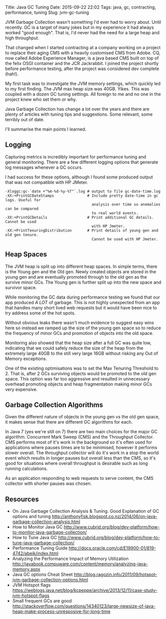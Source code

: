 Title: Java GC Tuning
Date: 2015-09-22 22:02
Tags: java, gc, contracting, performance, tuning
Slug: jvm-gc-tuning

JVM Garbage Collection wasn't something I'd ever had to worry about. Until recently. GC is a target of many jokes but in my experience it had always worked "good enough". That is, I'd never had the need for a large heap and high throughput.

That changed when I started contracting at a company working on a project to replace their aging CMS with a heavily customised CMS from Adobe. CQ, now called Adobe Experience Manager, is a java based CMS built on top of the felix OSGI container and the JCR Jackrabbit. I joined the project shortly before performance testing, after the project was considered dev complete (hah!).

My first task was to investigate the JVM memory settings, which quickly led to my first finding. The JVM max heap size was 40GB. Yikes. This was coupled with a dozen GC tuning settings. All foreign to me and no one in the project knew who set them or why.

Java Garbage Collection has change a lot over the years and there are plenty of articles with tuning tips and suggestions. Some relevant, some terribly out of date.

I'll summarise the main points I learned.

Logging
-------

Capturing metrics is incredibly important for performance tuning and general monitoring. There are a few different logging options that generate log messages whenever a GC occurs.

I had success for these options, although I found some produced output that was not compatible with HP JMeter.

    -Xloggc:gc-`date +"%m-%d-%y-%T"`.log # output to file gc-date-time.log
    -XX:+PrintGCDateStamps               # Include pretty date-time in gc logs. Useful for
                                           analysis over time so anomalies can be compared 
                                           to real world events.
    -XX:+PrintGCDetails                  # Print additional GC details. Cannot be used 
                                           with HP Jmeter.
    -XX:+PrintTenuringDistribution       # Print details of young gen and old gen tenure.
                                           Cannot be used with HP Jmeter.

Heap Spaces
-----------

The JVM heap is split up into different heap spaces. In simple terms, there is the Young gen and the Old gen. Newly created objects are stored in the young gen and are eventually promoted through to the old gen as the survive minor GCs. The Young gen is further split up into the new space and survivor space.

While monitoring the GC data during performance testing we found that our app produced *A LOT* of garbage. This is not highly unexpected from an app that handles many short lived web requests but it would have been nice to try address some of the hot spots. 

Without obvious leaks there wasn't much evidence to suggest easy wins here so instead we ramped up the size of the young gen space so to reduce the frequency of minor GCs and promotion of objects into the old space. 

Monitoring also showed that the heap size after a full GC was quite low, indicating that we could safely reduce the size of the heap from the extremely large 40GB to the still very large 16GB without risking any Out of Memory exceptions.

One of the existing optimisations was to set the Max Tenuring Threshold to 2. That is, after 2 GCs surviving objects would be promoted to the old gen space. This option was far too aggressive and resulted in unnecessary overhead promoting objects and heap fragmentation making minor GCs very expensive.

Garbage Collection Algorithms
-----------------------------

Given the different nature of objects in the young gen vs the old gen space, it makes sense that there are different GC algorithms for each.

In Java 7 (yes we're still on 7) there are two main choices for the major GC algorithm. Concurrent Mark Sweep (CMS) and the Throughput Collector. CMS performs most of it's work in the background so it's often used for applications where pauses times are to be minimised, however it performs slower overall. The throughput collector will do it's work in a stop the world event which results in longer pauses but overall less than the CMS, so it's good for situations where overall throughput is desirable such as long running calculations.

As an application responding to web requests to serve content, the CMS collector with shorter pauses was chosen.

Resources
---------

* On Java Garbage Collection Analysis & Tuning. Good Explanation of GC options and tuning <http://anthonyfisk.blogspot.co.nz/2014/06/on-java-garbage-collection-analysis.html>
* How to Monitor Java GC <http://www.cubrid.org/blog/dev-platform/how-to-monitor-java-garbage-collection/>
* How to Tune Java GC <http://www.cubrid.org/blog/dev-platform/how-to-tune-java-garbage-collection/>
* Performance Tuning Guide <http://docs.oracle.com/cd/E19900-01/819-4742/abeik/index.html>
* Analyzing the Performance Impact of Memory Utilization <http://javabook.compuware.com/content/memory/analyzing-java-memory.aspx>
* Java GC options Cheat Sheet <http://blog.ragozin.info/2011/09/hotspot-jvm-garbage-collection-options.html>
* JVM Hotspot flags <https://weblogs.java.net/blog/kcpeppe/archive/2013/12/11/case-study-jvm-hotspot-flags>
* Small frequent GCs are good <http://stackoverflow.com/questions/14340123/large-newsize-of-java-heap-make-process-unresposive-for-long-time>